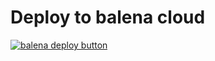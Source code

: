 # Deploy to balena cloud 
[![balena deploy button](https://www.balena.io/deploy.svg)](https://dashboard.balena-cloud.com/deploy?repoUrl=https://github.com/balena-io-playground/couchdb-multiservice-bootstrap)
